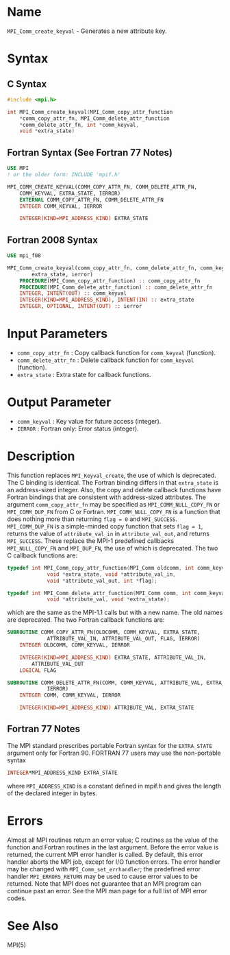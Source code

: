 # Name

`MPI_Comm_create_keyval` - Generates a new attribute key.

# Syntax

## C Syntax

```c
#include <mpi.h>

int MPI_Comm_create_keyval(MPI_Comm_copy_attr_function
    *comm_copy_attr_fn, MPI_Comm_delete_attr_function
    *comm_delete_attr_fn, int *comm_keyval,
    void *extra_state)
```

## Fortran Syntax (See Fortran 77 Notes)

```fortran
USE MPI
! or the older form: INCLUDE 'mpif.h'

MPI_COMM_CREATE_KEYVAL(COMM_COPY_ATTR_FN, COMM_DELETE_ATTR_FN,
    COMM_KEYVAL, EXTRA_STATE, IERROR)
    EXTERNAL COMM_COPY_ATTR_FN, COMM_DELETE_ATTR_FN
    INTEGER COMM_KEYVAL, IERROR 

    INTEGER(KIND=MPI_ADDRESS_KIND) EXTRA_STATE
```

## Fortran 2008 Syntax

```fortran
USE mpi_f08

MPI_Comm_create_keyval(comm_copy_attr_fn, comm_delete_attr_fn, comm_keyval,
    	extra_state, ierror)
    PROCEDURE(MPI_Comm_copy_attr_function) :: comm_copy_attr_fn
    PROCEDURE(MPI_Comm_delete_attr_function) :: comm_delete_attr_fn
    INTEGER, INTENT(OUT) :: comm_keyval
    INTEGER(KIND=MPI_ADDRESS_KIND), INTENT(IN) :: extra_state
    INTEGER, OPTIONAL, INTENT(OUT) :: ierror
```

# Input Parameters

* `comm_copy_attr_fn` : Copy callback function for `comm_keyval` (function).
* `comm_delete_attr_fn` : Delete callback function for `comm_keyval` (function).
* `extra_state` : Extra state for callback functions.

# Output Parameter

* `comm_keyval` : Key value for future access (integer).
* `IERROR` : Fortran only: Error status (integer).

# Description

This function replaces `MPI_Keyval_create`, the use of which is
deprecated. The C binding is identical. The Fortran binding differs in
that `extra_state` is an address-sized integer. Also, the copy and
delete callback functions have Fortran bindings that are consistent with
address-sized attributes.
The argument `comm_copy_attr_fn` may be specified as
`MPI_COMM_NULL_COPY_FN` or `MPI_COMM_DUP_FN` from C or Fortran.
`MPI_COMM_NULL_COPY_FN` is a function that does nothing more than
returning `flag = 0` and `MPI_SUCCESS`. `MPI_COMM_DUP_FN` is a simple-minded
copy function that sets `flag = 1`, returns the value of
`attribute_val_in` in `attribute_val_out`, and returns `MPI_SUCCESS`.
These replace the MPI-1 predefined callbacks `MPI_NULL_COPY_FN` and
`MPI_DUP_FN`, the use of which is deprecated.
The two C callback functions are:
```c
typedef int MPI_Comm_copy_attr_function(MPI_Comm oldcomm, int comm_keyval,
             void *extra_state, void *attribute_val_in,
             void *attribute_val_out, int *flag);

typedef int MPI_Comm_delete_attr_function(MPI_Comm comm, int comm_keyval,
             void *attribute_val, void *extra_state);
```
which are the same as the MPI-1.1 calls but with a new name. The old
names are deprecated.
The two Fortran callback functions are:
```fortran
SUBROUTINE COMM_COPY_ATTR_FN(OLDCOMM, COMM_KEYVAL, EXTRA_STATE,
             ATTRIBUTE_VAL_IN, ATTRIBUTE_VAL_OUT, FLAG, IERROR)
    INTEGER OLDCOMM, COMM_KEYVAL, IERROR

    INTEGER(KIND=MPI_ADDRESS_KIND) EXTRA_STATE, ATTRIBUTE_VAL_IN,
        ATTRIBUTE_VAL_OUT
    LOGICAL FLAG

SUBROUTINE COMM_DELETE_ATTR_FN(COMM, COMM_KEYVAL, ATTRIBUTE_VAL, EXTRA_STATE,
             IERROR)
    INTEGER COMM, COMM_KEYVAL, IERROR

    INTEGER(KIND=MPI_ADDRESS_KIND) ATTRIBUTE_VAL, EXTRA_STATE
```

## Fortran 77 Notes

The MPI standard prescribes portable Fortran syntax for the
`EXTRA_STATE` argument only for Fortran 90. FORTRAN 77 users may use the
non-portable syntax
```fortran
INTEGER*MPI_ADDRESS_KIND EXTRA_STATE
```
where `MPI_ADDRESS_KIND` is a constant defined in mpif.h and gives the
length of the declared integer in bytes.

# Errors

Almost all MPI routines return an error value; C routines as the value
of the function and Fortran routines in the last argument.
Before the error value is returned, the current MPI error handler is
called. By default, this error handler aborts the MPI job, except for
I/O function errors. The error handler may be changed with
`MPI_Comm_set_errhandler`; the predefined error handler `MPI_ERRORS_RETURN`
may be used to cause error values to be returned. Note that MPI does not
guarantee that an MPI program can continue past an error.
See the MPI man page for a full list of MPI error codes.

# See Also
MPI(5)

